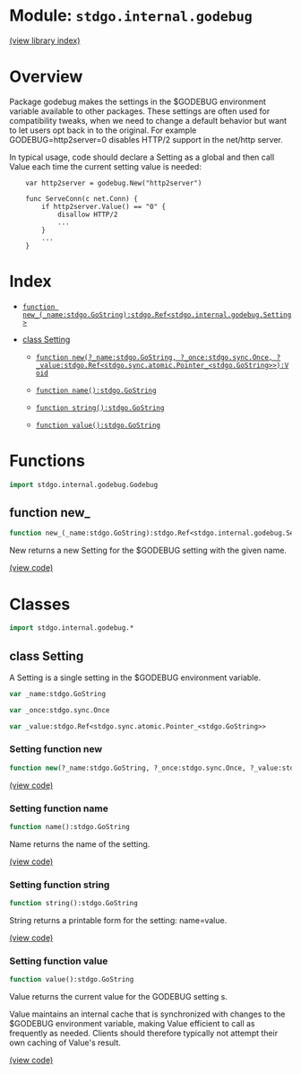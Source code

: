 # Module: `stdgo.internal.godebug`

[(view library index)](../../stdgo.md)


# Overview



Package godebug makes the settings in the $GODEBUG environment variable
available to other packages. These settings are often used for compatibility
tweaks, when we need to change a default behavior but want to let users
opt back in to the original. For example GODEBUG=http2server=0 disables
HTTP/2 support in the net/http server.  


In typical usage, code should declare a Setting as a global
and then call Value each time the current setting value is needed:  

```
	var http2server = godebug.New("http2server")
```
```
	func ServeConn(c net.Conn) {
		if http2server.Value() == "0" {
			disallow HTTP/2
			...
		}
		...
	}
```
# Index


- [`function new_(_name:stdgo.GoString):stdgo.Ref<stdgo.internal.godebug.Setting>`](<#function-new_>)

- [class Setting](<#class-setting>)

  - [`function new(?_name:stdgo.GoString, ?_once:stdgo.sync.Once, ?_value:stdgo.Ref<stdgo.sync.atomic.Pointer_<stdgo.GoString>>):Void`](<#setting-function-new>)

  - [`function name():stdgo.GoString`](<#setting-function-name>)

  - [`function string():stdgo.GoString`](<#setting-function-string>)

  - [`function value():stdgo.GoString`](<#setting-function-value>)

# Functions


```haxe
import stdgo.internal.godebug.Godebug
```


## function new\_


```haxe
function new_(_name:stdgo.GoString):stdgo.Ref<stdgo.internal.godebug.Setting>
```



New returns a new Setting for the $GODEBUG setting with the given name.  

[\(view code\)](<./Godebug.hx#L84>)


# Classes


```haxe
import stdgo.internal.godebug.*
```


## class Setting



A Setting is a single setting in the $GODEBUG environment variable.  

```haxe
var _name:stdgo.GoString
```


```haxe
var _once:stdgo.sync.Once
```


```haxe
var _value:stdgo.Ref<stdgo.sync.atomic.Pointer_<stdgo.GoString>>
```


### Setting function new


```haxe
function new(?_name:stdgo.GoString, ?_once:stdgo.sync.Once, ?_value:stdgo.Ref<stdgo.sync.atomic.Pointer_<stdgo.GoString>>):Void
```


[\(view code\)](<./Godebug.hx#L71>)


### Setting function name


```haxe
function name():stdgo.GoString
```



Name returns the name of the setting.  

[\(view code\)](<./Godebug.hx#L161>)


### Setting function string


```haxe
function string():stdgo.GoString
```



String returns a printable form for the setting: name=value.  

[\(view code\)](<./Godebug.hx#L156>)


### Setting function value


```haxe
function value():stdgo.GoString
```



Value returns the current value for the GODEBUG setting s.  


Value maintains an internal cache that is synchronized
with changes to the $GODEBUG environment variable,
making Value efficient to call as frequently as needed.
Clients should therefore typically not attempt their own
caching of Value's result.  

[\(view code\)](<./Godebug.hx#L151>)


